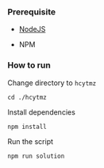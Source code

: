 ### Prerequisite

- [NodeJS](https://nodejs.org/en/)

- NPM



### How to run

Change directory to ```hcytmz```

```shell
cd ./hcytmz
```


Install dependencies

```shell
npm install
```



Run the script

```
npm run solution
```
